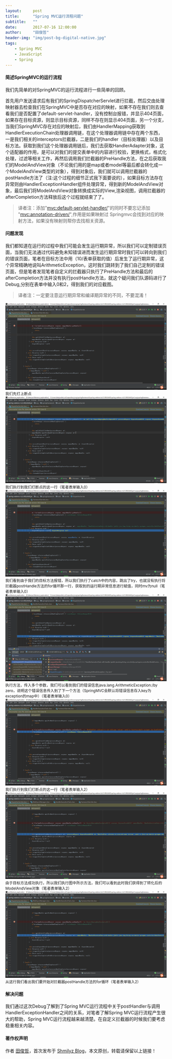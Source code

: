 ```yaml
---
layout:     post
title:      "Spring MVC运行流程问题"
subtitle:   ""
date:       2017-07-16 12:00:00
author:     "田俊哲"
header-img: "img/post-bg-digital-native.jpg"
tags:
    - Spring MVC
    - JavaScript
    - Spring
---
```



	


#### 简述SpringMVC的运行流程

我们先简单的对SpringMVC的运行流程进行一些简单的回顾。

首先用户发送请求后有我们的SpringDispatcherServlet进行拦截，然后交由处理映射器去检查我们在SpringMVC中是否存在对应的映射，如果不存在我们则去查看我们是否配置了default-servlet-handler，没有控制台报错，并显示404页面，如果存在目标资源，则显示目标资源，同样不存在则显示404页面，另一个分支，当我们SpringMVC存在对应的映射后，我们由HandlerMapping获取到HandlerExecutionChain处理器调用链，在这个处理器调用链中存在两个东西，一是我们相关的interceptors拦截器，二是我们的handler（目标处理器）以及目标方法。获取到我们这个处理器调用链后，我们去获取HandlerAdapter对象，这个适配器的作用，是可以对我们的提交表单中的内容进行校验，更换格式，格式化处理，过滤等相关工作，再然后调用我们拦截器的PreHandle方法，在之后获取我们的ModelAndView对象（不论我们用的是map或者model等最后都会转化成一个ModelAndView类型的对象），得到对象后，我们就可以调用拦截器的postHandle方法了（注:这个过程的细节正式我下面要说的），如果目标方法存在异常则由HandlerExceptionHandler组件处理异常，得到新的ModelAndView对象，最后我们将ModelAndView对象转换成实际的View,渲染视图，调用拦截器的afterCompletion方法释放后这个过程就结束了了。

> 译者注：添加"<mvc:default-servlet-handler/>"的同时不要忘记添加 "<mvc:annotation-driven/>",作用是如果映射过 Springmvc会找到对应的映射方法，如果没有映射则帮你去找相关资源。


#### 问题发现

我们都知道在运行的过程中我们可能会发生运行期异常，所以我们可以定制错误页面，当我们无法通过代码避免未知错误进而发生运行期异常时我们可以转向到我们的错误页面，笔者在目标方法中用（10/表单获取的值）后发生了运行期异常，这个异常精确地说叫ArithmeticException，这时我们跳转到了我们自己定制的错误页面，但是笔者发现笔者自定义的拦截器只执行了PreHandle方法和最后的afterCompletion方法并没有执行postHandle方法，就这个疑问我们队源码进行了Debug,分别在表单中输入0和2，得到我们的对应截图。

> 译者注：一定要注意运行期异常和编译期异常的不同，不要混淆！

![java-javascript](/img/in-post/first-handler/1.png)
<small class="img-hint">我们先打上断点</small>
![java-javascript](/img/in-post/first-handler/2.png)
<small class="img-hint">我们执行到我们打断点的这一行（笔者表单输入0）</small>
![java-javascript](/img/in-post/first-handler/3.png)
<small class="img-hint">我们看到由于我们的目标方法报错，所以我们执行了catch中的内容，跳出了try，也就没有执行将拦截器postHandle方法的for循环那一行，获取到的运行期异常信息进行赋值，同时mv为null（笔者表单输入0）</small>
![java-javascript](/img/in-post/first-handler/4.png)
<small class="img-hint">执行方法，传入多个参数，我们可以看到我们的错误信息java.lang.ArithmeticException:/by zero，说明这个错误信息传入到了下一个方法（SpringMVC会默认将错误信息存入key为exception的map中）（笔者表单输入0）</small>
![java-javascript](/img/in-post/first-handler/5.png)
<small class="img-hint">我们执行到我们打断点的这一行（笔者表单输入2）</small>
![java-javascript](/img/in-post/first-handler/6.png)
<small class="img-hint">由于目标方法成功执行，所以我们执行图中所示方法，我们可以看到此时我们获得到了转化后的ModelAndView对象（笔者表单输入2）</small>
![java-javascript](/img/in-post/first-handler/7.png)
<small class="img-hint">从这行我们看出我们要开始对拦截器postHandle方法的for循环（笔者表单输入2）</small>



#### 解决问题

我们通过这次Debug了解到了Spring MVC运行流程中关于postHandler与调用HandlerExceptionHandler之间的关系，对笔者了解Spring MVC运行流程产生很大的帮助，Spring MVC运行流程越来越清楚。在自定义拦截器的时候我们要考虑稳重相关内容。

#### 著作权声明


作者 [田俊哲](https://shmilyz.github.io)，首次发布于 [Shmilyz Blog](https://shmilyz.github.io)，本文原创，转载请保留以上链接！

